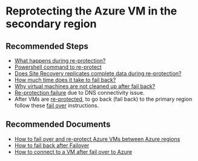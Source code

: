 <properties
	pageTitle="Reprotect-A2A"
	description="Reprotect- A2A"
	service="microsoft.recoveryservices"
	resource="vaults"
	authors="v-bllydi"
    ms.author="asgang"
	displayOrder=""
	selfHelpType="generic"
	supportTopicIds="32574723"
	resourceTags=""
	productPesIds="16370"
	cloudEnvironments="public"
	articleId="a7ee66ca-fb61-41f7-a8a4-6b2afcd87232"
/>

# Reprotecting the Azure VM in the secondary region

## **Recommended Steps**

- [What happens during re-protection?](https://docs.microsoft.com/azure/site-recovery/azure-to-azure-how-to-reprotect#what-happens-during-reprotection)
- [Powershell command to re-protect](https://docs.microsoft.com/azure/site-recovery/azure-to-azure-powershell#reprotect-and-failback-to-source-region)
- [Does Site Recovery replicates complete data during re-protection?](https://docs.microsoft.com/azure/site-recovery/azure-to-azure-common-questions#at-the-time-of-reprotection-does-site-recovery-replicate-complete-data-from-the-secondary-region-to-the-primary-region)
- [How much time does it take to fail back?](https://docs.microsoft.com/azure/site-recovery/azure-to-azure-common-questions#how-much-time-does-it-take-to-fail-back)
- [Why virtual machines are not cleaned up after fail back?](https://docs.microsoft.com/azure/site-recovery/azure-to-azure-tutorial-failback#fail-back-to-the-primary-region)
- [Re-protection failure](https://docs.microsoft.com/azure/site-recovery/azure-to-azure-troubleshoot-errors#issue-1-failed-to-register-azure-virtual-machine-with-site-recovery-151195-br) due to DNS connectivity issue.
- After VMs are [re-protected](https://docs.microsoft.com/azure/site-recovery/azure-to-azure-tutorial-failover-failback#reprotect-the-secondary-vm), to go back (fail back) to the primary region follow these [fail over](https://docs.microsoft.com/azure/site-recovery/azure-to-azure-tutorial-failover-failback) instructions.<br>

## **Recommended Documents**

- [How to fail over and re-protect Azure VMs between Azure regions](https://docs.microsoft.com/azure/site-recovery/azure-to-azure-tutorial-failover-failback)</br>
- [How to fail back after Failover](https://docs.microsoft.com/azure/site-recovery/azure-to-azure-tutorial-failback)
- [How to connect to a VM after fail over to Azure](https://docs.microsoft.com/azure/site-recovery/site-recovery-test-failover-to-azure#prepare-to-connect-to-azure-vms-after-failover)
